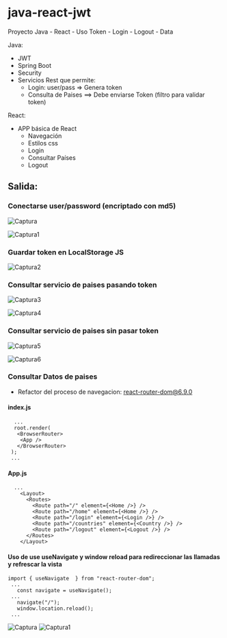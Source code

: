 # java-react-jwt
Proyecto Java - React - Uso Token - Login - Logout - Data

Java:
  * JWT
  * Spring Boot
  * Security
  * Servicios Rest que permite:
    * Login: user/pass => Genera token
    * Consulta de Paises ==> Debe enviarse Token (filtro para validar token)

React:
  * APP básica de React
    * Navegación
    * Estilos css
    * Login
    * Consultar Países
    * Logout
  
## Salida: 

### Conectarse user/password (encriptado con md5)

![Captura](https://user-images.githubusercontent.com/7141537/226058203-7e686753-833f-4741-8ce8-f588ab10dd47.PNG)

![Captura1](https://user-images.githubusercontent.com/7141537/226058204-49cf857b-74e5-43c9-8b90-b790d96b81b0.PNG)

### Guardar token en LocalStorage JS

![Captura2](https://user-images.githubusercontent.com/7141537/226058207-e47588b4-d3e0-4c96-a5af-394bf0bc6ac2.PNG)

### Consultar servicio de paises pasando token

![Captura3](https://user-images.githubusercontent.com/7141537/226058196-7b87b059-d06c-4c51-9762-e52a0a5a4fa3.PNG)

![Captura4](https://user-images.githubusercontent.com/7141537/226058198-afd42edc-259f-4be6-9ef3-3668e7b7ad46.PNG)

### Consultar servicio de paises sin pasar token
![Captura5](https://user-images.githubusercontent.com/7141537/226058201-13509a37-195b-410a-a9a0-be8d8537fa6a.PNG)

![Captura6](https://user-images.githubusercontent.com/7141537/226058202-5fa073c3-9a6d-47ef-88bb-edafb83fe9ca.PNG)

### Consultar Datos de paises

* Refactor del proceso de navegacion: react-router-dom@6.9.0
#### index.js
```
  ...
  root.render(
   <BrowserRouter>
    <App />
   </BrowserRouter>
 );
 ...
```
#### App.js
```
  ...
    <Layout>
      <Routes>
        <Route path="/" element={<Home />} />
        <Route path="/home" element={<Home />} />
        <Route path="/login" element={<Login />} />
        <Route path="/countries" element={<Country />} />
        <Route path="/logout" element={<Logout />} />
      </Routes>
    </Layout>
```

#### Uso de use useNavigate y window reload para redireccionar las llamadas y refrescar la vista
```
import { useNavigate  } from "react-router-dom";
 ...
   const navigate = useNavigate();
 ...
   navigate("/");
   window.location.reload();
 ...
```

![Captura](https://user-images.githubusercontent.com/7141537/226667912-8d47fe9c-c2d6-4dc2-b146-5de032549e40.PNG)
![Captura1](https://user-images.githubusercontent.com/7141537/226667907-bbfe3665-fb39-4ea8-b077-a98555c6001c.PNG)


